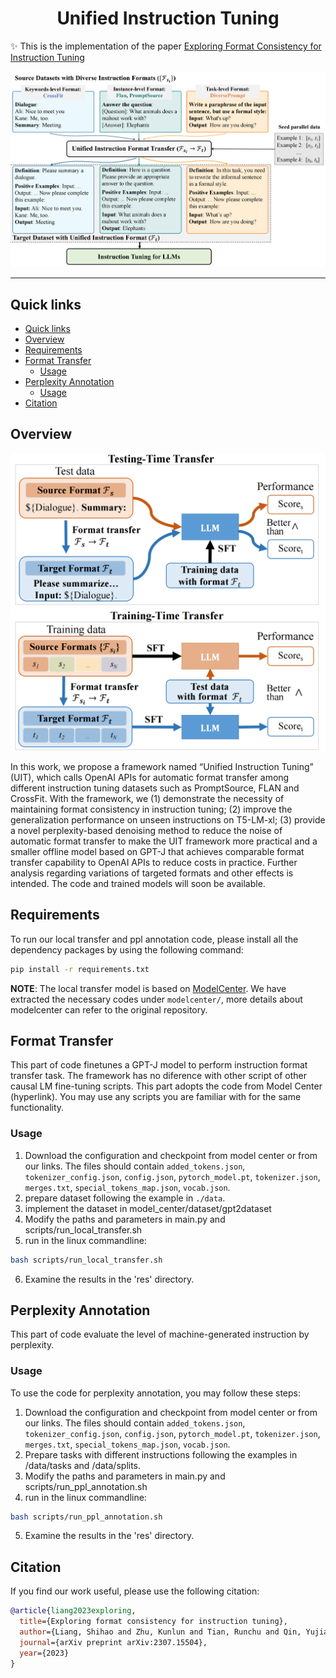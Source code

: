 <div align="center">

<h1>Unified Instruction Tuning</h1>

</div>

✨ This is the implementation of the paper [Exploring Format Consistency for Instruction Tuning](https://arxiv.org/abs/2307.15504)

![framework](./assets/framework.png)

<!-- *Read this in [中文](README_zh.md).* -->

---


## Quick links

- [Quick links](#quick-links)
- [Overview](#overview)
- [Requirements](#requirements)
- [Format Transfer](#format-transfer)
  - [Usage](#usage)
- [Perplexity Annotation](#perplexity-annotation)
  - [Usage](#usage)
- [Citation](#citation)


## Overview
![intro](./assets/intro.png)

In this work, we propose a framework named “Unified Instruction Tuning” (UIT), which calls OpenAI APIs for automatic format transfer among different instruction tuning datasets such as PromptSource, FLAN and CrossFit. With the framework, we (1) demonstrate the necessity of maintaining format consistency in instruction tuning; (2) improve the generalization performance on unseen instructions on T5-LM-xl; (3) provide a novel perplexity-based denoising method to reduce the noise of automatic format transfer to make the UIT framework more practical and a smaller offline model based on GPT-J that achieves comparable format transfer capability to OpenAI APIs to reduce costs in practice. Further analysis regarding variations of targeted formats and other effects is intended. The code and trained models will soon be available.


## Requirements

To run our local transfer and ppl annotation code, please install all the dependency packages by using the following command:

```bash
pip install -r requirements.txt
```

**NOTE**: The local transfer model is based on [ModelCenter](https://github.com/OpenBMB/ModelCenter). We have extracted the necessary codes under `modelcenter/`, more details about modelcenter can refer to the original repository.

## Format Transfer

This part of code finetunes a GPT-J model to perform instruction format transfer task. The framework has no diference with other script of other causal LM fine-tuning scripts. This part adopts the code from Model Center (hyperlink). You may use any scripts you are familiar with for the same functionality.



### Usage

1. Download the configuration and checkpoint from model center or from our links. The files should contain `added_tokens.json`, `tokenizer_config.json`, `config.json`, `pytorch_model.pt`, `tokenizer.json`, `merges.txt`, `special_tokens_map.json`, `vocab.json`.
2. prepare dataset following the example in `./data`.
3. implement the dataset in model_center/dataset/gpt2dataset
4. Modify the paths and parameters in main.py and scripts/run_local_transfer.sh
5. run in the linux commandline:
```bash
bash scripts/run_local_transfer.sh
```
6. Examine the results in the 'res' directory.


## Perplexity Annotation

This part of code evaluate the level of machine-generated instruction by perplexity.



### Usage

To use the code for perplexity annotation, you may follow these steps:

1. Download the configuration and checkpoint from model center or from our links. The files should contain `added_tokens.json`, `tokenizer_config.json`, `config.json`, `pytorch_model.pt`, `tokenizer.json`, `merges.txt`, `special_tokens_map.json`, `vocab.json`.
2. Prepare tasks with different instructions following the examples in /data/tasks and /data/splits.
3. Modify the paths and parameters in main.py and scripts/run_ppl_annotation.sh
4. run in the linux commandline:
```bash
bash scripts/run_ppl_annotation.sh
```
5. Examine the results in the 'res' directory.


## Citation

If you find our work useful, please use the following citation: 

```bibtex
@article{liang2023exploring,
  title={Exploring format consistency for instruction tuning},
  author={Liang, Shihao and Zhu, Kunlun and Tian, Runchu and Qin, Yujia and Wang, Huadong and Cong, Xin and Liu, Zhiyuan and Liu, Xiaojiang and Sun, Maosong},
  journal={arXiv preprint arXiv:2307.15504},
  year={2023}
}
```